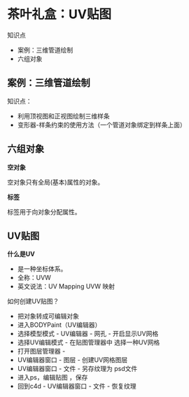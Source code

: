 # 茶叶礼盒：UV贴图

知识点

- 案例：三维管道绘制
- 六组对象



## 案例：三维管道绘制

知识点：

- 利用顶视图和正视图绘制三维样条
- 变形器-样条约束的使用方法（一个管道对象绑定到样条上面）

## 六组对象

**空对象**

空对象只有全局(基本)属性的对象。

**标签**

标签用于向对象分配属性。

## UV贴图

**什么是UV**

- 是一种坐标体系。
- 全称：UVW  
- 英文说法：UV Mapping  UVW 映射 

如何创建UV贴图？

- 把对象转成可编辑对象
- 进入BODYPaint（UV编辑器）
- 选择模型模式 -  UV编辑器 - 网孔 - 开启显示UV网格
- 选择UV编辑模式 - 在贴图管理器中 选择一种UV网格
- 打开图层管理器 -
- UV编辑器窗口 - 图层 - 创建UV网格图层
- UV编辑器窗口 - 文件 - 另存纹理为 psd文件
- 进入ps，编辑贴图  ，保存
- 回到c4d  - UV编辑器窗口 - 文件 - 恢复纹理